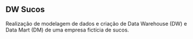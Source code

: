 ## DW Sucos

Realização de modelagem de dados e criação de Data Warehouse (DW) e Data Mart (DM) de uma empresa fictícia de sucos.
